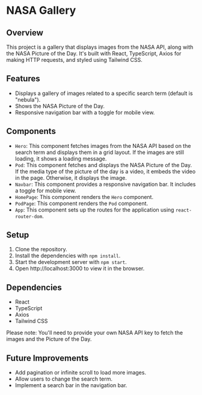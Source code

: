 # NASA Gallery

## Overview
This project is a gallery that displays images from the NASA API, along with the NASA Picture of the Day. It's built with React, TypeScript, Axios for making HTTP requests, and styled using Tailwind CSS.

## Features
- Displays a gallery of images related to a specific search term (default is "nebula").
- Shows the NASA Picture of the Day.
- Responsive navigation bar with a toggle for mobile view.

## Components
- `Hero`: This component fetches images from the NASA API based on the search term and displays them in a grid layout. If the images are still loading, it shows a loading message.
- `Pod`: This component fetches and displays the NASA Picture of the Day. If the media type of the picture of the day is a video, it embeds the video in the page. Otherwise, it displays the image.
- `Navbar`: This component provides a responsive navigation bar. It includes a toggle for mobile view.
- `HomePage`: This component renders the `Hero` component.
- `PodPage`: This component renders the `Pod` component.
- `App`: This component sets up the routes for the application using `react-router-dom`.

## Setup
1. Clone the repository.
2. Install the dependencies with `npm install`.
3. Start the development server with `npm start`.
4. Open http://localhost:3000 to view it in the browser.

## Dependencies
- React
- TypeScript
- Axios
- Tailwind CSS

Please note: You'll need to provide your own NASA API key to fetch the images and the Picture of the Day.

## Future Improvements
- Add pagination or infinite scroll to load more images.
- Allow users to change the search term.
- Implement a search bar in the navigation bar.
